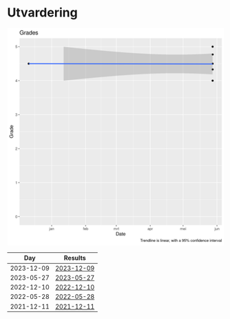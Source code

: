 # Utvardering

![](grades.png)

Day       |Results
----------|--------------------------------
2023-12-09|[2023-12-09](20231209/README.md)
2023-05-27|[2023-05-27](20230527/README.md)
2022-12-10|[2022-12-10](20221210/README.md)
2022-05-28|[2022-05-28](20220528/README.md)
2021-12-11|[2021-12-11](20211211/README.md)

